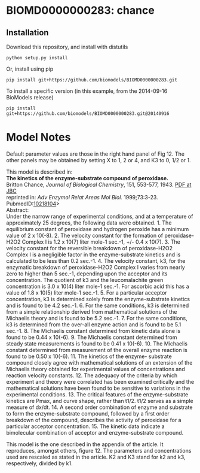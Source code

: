 # BIOMD0000000283: chance

## Installation

Download this repository, and install with distutils

`python setup.py install`

Or, install using pip

`pip install git+https://github.com/biomodels/BIOMD0000000283.git`

To install a specific version (in this example, from the 2014-09-16 BioModels release)

`pip install git+https://github.com/biomodels/BIOMD0000000283.git@20140916`


# Model Notes


Default parameter values are those in the right hand panel of Fig 12. The
other panels may be obtained by setting X to 1, 2 or 4, and K3 to 0, 1/2 or 1.

This model is described in:  
**The kinetics of the enzyme-substrate compound of peroxidase.**   
Britton Chance, _Journal of Biological Chemistry_, 151, 553-577, 1943. [PDF at
JBC](http://www.jbc.org/content/151/2/553)  
reprinted in: _Adv Enzymol Relat Areas Mol Biol._ 1999;73:3-23.
PubmedID:[10218104](http://www.ncbi.nlm.nih.gov/pubmed/10218104)>  
Abstract:  
Under the narrow range of experimental conditions, and at a temperature of
approximately 25 degrees, the following data were obtained. 1. The equilibrium
constant of peroxidase and hydrogen peroxide has a minimum value of 2 x
10(-8). 2. The velocity constant for the formation of peroxidase-H2O2 Complex
I is 1.2 x 10(7) liter mole-1 sec.-1, +/- 0.4 x 10(7). 3. The velocity
constant for the reversible breakdown of peroxidase-H2O2 Complex I is a
negligible factor in the enzyme-substrate kinetics and is calculated to be
less than 0.2 sec.-1. 4. The velocity constant, k3, for the enzymatic
breakdown of peroxidase-H2O2 Complex I varies from nearly zero to higher than
5 sec.-1, depending upon the acceptor and its concentration. The quotient of
k3 and the leucomalachite green concentration is 3.0 x 10(4) liter mole-1
sec.-1. For ascorbic acid this has a value of 1.8 x 10(5) liter mole-1 sec.-1.
5. For a particular acceptor concentration, k3 is determined solely from the
enzyme-substrate kinetics and is found to be 4.2 sec.-1. 6. For the same
conditions, k3 is determined from a simple relationship derived from
mathematical solutions of the Michaelis theory and is found to be 5.2 sec.-1.
7. For the same conditions, k3 is determined from the over-all enzyme action
and is found to be 5.1 sec.-1. 8. The Michaelis constant determined from
kinetic data alone is found to be 0.44 x 10(-6). 9. The Michaelis constant
determined from steady state measurements is found to be 0.41 x 10(-6). 10.
The Michaelis constant determined from measurement of the overall enzyme
reaction is found to be 0.50 x 10(-6). 11. The kinetics of the enzyme-
substrate compound closely agree with mathematical solutions of an extension
of the Michaelis theory obtained for experimental values of concentrations and
reaction velocity constants. 12. The adequacy of the criteria by which
experiment and theory were correlated has been examined critically and the
mathematical solutions have been found to be sensitive to variations in the
experimental conditions. 13. The critical features of the enzyme-substrate
kinetics are Pmax, and curve shape, rather than t1/2. t1/2 serves as a simple
measure of dx/dt. 14. A second order combination of enzyme and substrate to
form the enzyme-substrate compound, followed by a first order breakdown of the
compound, describes the activity of peroxidase for a particular acceptor
concentration. 15. The kinetic data indicate a bimolecular combination of
acceptor and enzyme-substrate compound.

This model is the one described in the appendix of the article. It reproduces,
amongst others, figure 12. The parameters and concentrations used are rescaled
as stated in the article. K2 and K3 stand for k2 and k3, respectively, divided
by k1.



